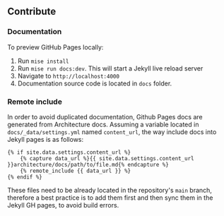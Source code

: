 
## Contribute

### Documentation

To preview GitHub Pages locally:

1. Run `mise install`
2. Run `mise run docs:dev`. This will start a Jekyll live reload server
3. Navigate to `http://localhost:4000`
4. Documentation source code is located in `docs` folder.

### Remote include

In order to avoid duplicated documentation, Github Pages docs are generated from Architecture docs. Assuming a variable located in `docs/_data/settings.yml` named `content_url`, the way include docs into Jekyll pages is as follows:

```liquid
{% if site.data.settings.content_url %}
    {% capture data_url %}{{ site.data.settings.content_url }}architecture/docs/path/to/file.md{% endcapture %}
    {% remote_include {{ data_url }} %}
{% endif %}
```

These files need to be already located in the repository's `main` branch, therefore a best practice is to add them first and then sync them in the Jekyll GH pages, to avoid build errors.
